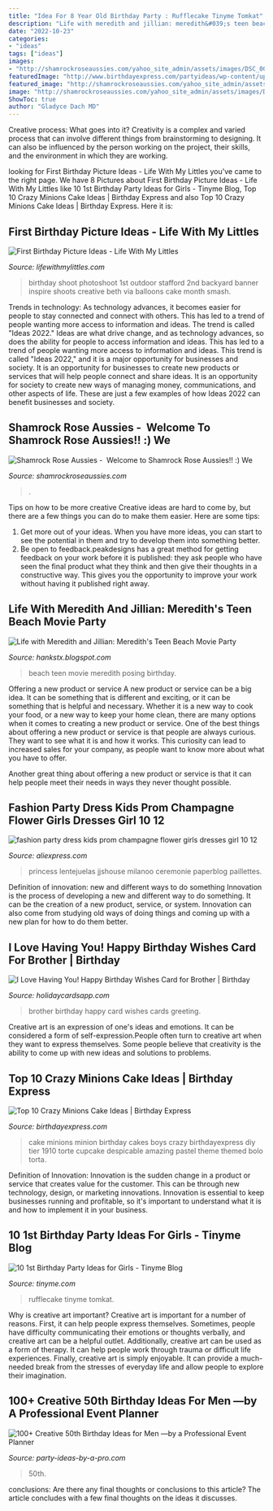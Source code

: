 ```yaml
---
title: "Idea For 8 Year Old Birthday Party : Rufflecake Tinyme Tomkat"
description: "Life with meredith and jillian: meredith&#039;s teen beach movie party"
date: "2022-10-23"
categories:
- "ideas"
tags: ["ideas"]
images:
- "http://shamrockroseaussies.com/yahoo_site_admin/assets/images/DSC_0060.153162205_std.JPG"
featuredImage: "http://www.birthdayexpress.com/partyideas/wp-content/uploads/2015/07/Minions-cake-15.jpg"
featured_image: "http://shamrockroseaussies.com/yahoo_site_admin/assets/images/DSC_0060.153162205_std.JPG"
image: "http://shamrockroseaussies.com/yahoo_site_admin/assets/images/DSC_0060.153162205_std.JPG"
ShowToc: true
author: "Gladyce Dach MD"
---
```



Creative process: What goes into it?
Creativity is a complex and varied process that can involve different things from brainstorming to designing. It can also be influenced by the person working on the project, their skills, and the environment in which they are working.

	

		
looking for First Birthday Picture Ideas - Life With My Littles you've came to the right page. We have 8 Pictures about First Birthday Picture Ideas - Life With My Littles like 10 1st Birthday Party Ideas for Girls - Tinyme Blog, Top 10 Crazy Minions Cake Ideas | Birthday Express and also Top 10 Crazy Minions Cake Ideas | Birthday Express. Here it is:
		
    
## First Birthday Picture Ideas - Life With My Littles

<img loading=lazy src="https://i0.wp.com/farm1.staticflickr.com/616/20738847472_71edc87d1f_c.jpg?resize=533%2C800&amp;ssl=1" onerror="this.onerror=null;this.src='https://tse3.mm.bing.net/th?id=OIP.515MXH0RfHrVTVVEwUo3lgHaLH&amp;pid=15.1';" alt="First Birthday Picture Ideas - Life With My Littles">

_Source: lifewithmylittles.com_

>birthday shoot photoshoot 1st outdoor stafford 2nd backyard banner inspire shoots creative beth via balloons cake month smash. 

	

Trends in technology:
As technology advances, it becomes easier for people to stay connected and connect with others. This has led to a trend of people wanting more access to information and ideas. 
The trend is called "Ideas 2022." Ideas are what drive change, and as technology advances, so does the ability for people to access information and ideas. This has led to a trend of people wanting more access to information and ideas. 
This trend is called "Ideas 2022," and it is a major opportunity for businesses and society. It is an opportunity for businesses to create new products or services that will help people connect and share ideas. It is an opportunity for society to create new ways of managing money, communications, and other aspects of life. 
These are just a few examples of how Ideas 2022 can benefit businesses and society.

    
## Shamrock Rose Aussies - ﻿﻿﻿ Welcome To Shamrock Rose Aussies!! :) We

<img loading=lazy src="http://shamrockroseaussies.com/yahoo_site_admin/assets/images/DSC_0060.153162205_std.JPG" onerror="this.onerror=null;this.src='https://tse1.mm.bing.net/th?id=OIP.RoeRd194dl9Idv95lcpVYQHaFI&amp;pid=15.1';" alt="Shamrock Rose Aussies - ﻿﻿﻿ Welcome to Shamrock Rose Aussies!! :) We">

_Source: shamrockroseaussies.com_

>. 

	

Tips on how to be more creative
Creative ideas are hard to come by, but there are a few things you can do to make them easier. Here are some tips: 
1. Get more out of your ideas. When you have more ideas, you can start to see the potential in them and try to develop them into something better. 
2. Be open to feedback.peakdesigns has a great method for getting feedback on your work before it is published: they ask people who have seen the final product what they think and then give their thoughts in a constructive way. This gives you the opportunity to improve your work without having it published right away.

    
## Life With Meredith And Jillian: Meredith&#039;s Teen Beach Movie Party

<img loading=lazy src="http://3.bp.blogspot.com/-JwkuGN986fc/U9mxkwbLDcI/AAAAAAAALLw/AmX4nTLliwk/s1600/IMG_2420.jpg" onerror="this.onerror=null;this.src='https://tse3.mm.bing.net/th?id=OIP.1IKUggyuMqcUywGpmjjq3AHaJ4&amp;pid=15.1';" alt="Life with Meredith and Jillian: Meredith&#039;s Teen Beach Movie Party">

_Source: hankstx.blogspot.com_

>beach teen movie meredith posing birthday. 

	

Offering a new product or service
A new product or service can be a big idea. It can be something that is different and exciting, or it can be something that is helpful and necessary. Whether it is a new way to cook your food, or a new way to keep your home clean, there are many options when it comes to creating a new product or service. 
One of the best things about offering a new product or service is that people are always curious. They want to see what it is and how it works. This curiosity can lead to increased sales for your company, as people want to know more about what you have to offer. 

Another great thing about offering a new product or service is that it can help people meet their needs in ways they never thought possible.

    
## Fashion Party Dress Kids Prom Champagne Flower Girls Dresses Girl 10 12

<img loading=lazy src="https://ae01.alicdn.com/kf/HTB1xwU2RXXXXXcFXXXXq6xXFXXXX/fashion-party-dress-kids-prom-champagne-flower-girls-dresses-girl-10-12-years.jpg" onerror="this.onerror=null;this.src='https://tse3.mm.bing.net/th?id=OIP.wE3tEZ5SIAYhwTfbtIRa3gHaJ4&amp;pid=15.1';" alt="fashion party dress kids prom champagne flower girls dresses girl 10 12">

_Source: aliexpress.com_

>princess lentejuelas jjshouse milanoo ceremonie paperblog paillettes. 

	

Definition of innovation: new and different ways to do something
Innovation is the process of developing a new and different way to do something. It can be the creation of a new product, service, or system. Innovation can also come from studying old ways of doing things and coming up with a new plan for how to do them better.

    
## I Love Having You! Happy Birthday Wishes Card For Brother | Birthday

<img loading=lazy src="https://www.holidaycardsapp.com/assets/card/b_day_fbr70.png" onerror="this.onerror=null;this.src='https://tse1.mm.bing.net/th?id=OIP.YwqGaZL8TwvuAolrGPJC2wAAAA&amp;pid=15.1';" alt="I Love Having You! Happy Birthday Wishes Card for Brother | Birthday">

_Source: holidaycardsapp.com_

>brother birthday happy card wishes cards greeting. 

	

Creative art is an expression of one's ideas and emotions. It can be considered a form of self-expression.People often turn to creative art when they want to express themselves. Some people believe that creativity is the ability to come up with new ideas and solutions to problems.

    
## Top 10 Crazy Minions Cake Ideas | Birthday Express

<img loading=lazy src="http://www.birthdayexpress.com/partyideas/wp-content/uploads/2015/07/Minions-cake-15.jpg" onerror="this.onerror=null;this.src='https://tse1.mm.bing.net/th?id=OIP.dDxivHagwmycZa8enj_bjQAAAA&amp;pid=15.1';" alt="Top 10 Crazy Minions Cake Ideas | Birthday Express">

_Source: birthdayexpress.com_

>cake minions minion birthday cakes boys crazy birthdayexpress diy tier 1910 torte cupcake despicable amazing pastel theme themed bolo torta. 

	

Definition of Innovation:
Innovation is the sudden change in a product or service that creates value for the customer. This can be through new technology, design, or marketing innovations. Innovation is essential to keep businesses running and profitable, so it's important to understand what it is and how to implement it in your business.

    
## 10 1st Birthday Party Ideas For Girls - Tinyme Blog

<img loading=lazy src="https://www.tinyme.com/blog/wp-content/uploads/10-first-birthday-party-ideas-for-girls/10-First-Birthday-Party-Ideas-for-Girls-9.jpg" onerror="this.onerror=null;this.src='https://tse4.mm.bing.net/th?id=OIP.rWbTayHthDh5XT--bjHKEwAAAA&amp;pid=15.1';" alt="10 1st Birthday Party Ideas for Girls - Tinyme Blog">

_Source: tinyme.com_

>rufflecake tinyme tomkat. 

	

Why is creative art important?
Creative art is important for a number of reasons. First, it can help people express themselves. Sometimes, people have difficulty communicating their emotions or thoughts verbally, and creative art can be a helpful outlet. Additionally, creative art can be used as a form of therapy. It can help people work through trauma or difficult life experiences. Finally, creative art is simply enjoyable. It can provide a much-needed break from the stresses of everyday life and allow people to explore their imagination.

    
## 100+ Creative 50th Birthday Ideas For Men —by A Professional Event Planner

<img loading=lazy src="http://www.party-ideas-by-a-pro.com/image-files/50men32d2.jpg" onerror="this.onerror=null;this.src='https://tse1.mm.bing.net/th?id=OIP.K90oTPdhqQSWEz6iJIlE5wHaE8&amp;pid=15.1';" alt="100+ Creative 50th Birthday Ideas for Men —by a Professional Event Planner">

_Source: party-ideas-by-a-pro.com_

>50th. 

	

conclusions: Are there any final thoughts or conclusions to this article?
The article concludes with a few final thoughts on the ideas it discusses.

